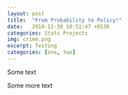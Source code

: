 ```yaml
---
layout: post
title:  "From Probability to Policy!"
date:   2018-11-30 10:51:47 +0530
categories: Stats Projects
img: crime.png
excerpt: Testing
categories: [one, two]
---
```




<!--<embed src="https://dasaditi.github.io/Stats-Regression.pdf" type="application/pdf" width="1000px" height="1000px"/>-->
Some text

<object data="https://github.com/dasaditi/statistics/blob/master/Regression/Lab3_0806.pdf" width="1000px" height="1000px" type='application/pdf' ></object>

Some more text